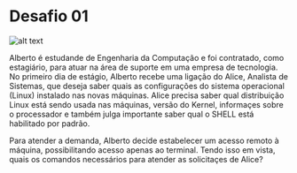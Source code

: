 # Desafio 01

![alt text](
https://s2.glbimg.com/f17XLgLkzTJvgviTcruEk7gUPg4=/0x0:620x412/984x0/smart/filters:strip_icc()/i.s3.glbimg.com/v1/AUTH_59edd422c0c84a879bd37670ae4f538a/internal_photos/bs/2017/n/B/YdwdiATtidl39oEX0ong/estagio4.jpg)

 Alberto é estudande de Engenharia da Computação e foi contratado, como estagiário, para atuar na área de suporte em uma empresa de tecnologia. No primeiro dia de estágio, Alberto recebe uma ligação do Alice, Analista de Sistemas, que deseja saber quais as configurações do sistema operacional (Linux) instalado nas novas máquinas. Alice precisa saber qual distribuição Linux está sendo usada nas máquinas, versão do Kernel, informaçes sobre o processador e também julga importante saber qual o SHELL está habilitado por padrão. 
 
 Para atender a demanda, Alberto decide estabelecer um acesso remoto à máquina, possibilitando acesso apenas ao terminal. Tendo isso em vista, quais os comandos necessários para atender as solicitaçes de Alice?
